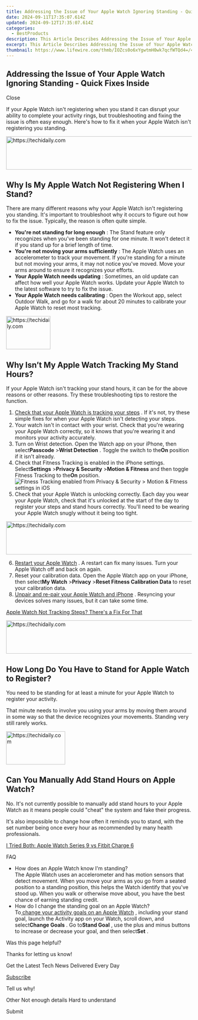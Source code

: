 ```yaml
---
title: Addressing the Issue of Your Apple Watch Ignoring Standing - Quick Fixes Inside
date: 2024-09-11T17:35:07.614Z
updated: 2024-09-12T17:35:07.614Z
categories:
  - BestProducts
description: This Article Describes Addressing the Issue of Your Apple Watch Ignoring Standing - Quick Fixes Inside
excerpt: This Article Describes Addressing the Issue of Your Apple Watch Ignoring Standing - Quick Fixes Inside
thumbnail: https://www.lifewire.com/thmb/IOZcs0o6xYgwtmH0wk7qcfWTQd4=/400x300/filters:no_upscale():max_bytes(150000):strip_icc():format(webp)/apple-watch-not-registering-standing-how-to-fix-the-problem-5199115-1b7f5437d2db4e8482dbd5ca88aaa208.jpg
---
```


## Addressing the Issue of Your Apple Watch Ignoring Standing - Quick Fixes Inside

Close 

 If your Apple Watch isn't registering when you stand it can disrupt your ability to complete your activity rings, but troubleshooting and fixing the issue is often easy enough. Here's how to fix it when your Apple Watch isn't registering you standing.  

<!-- affiliate ads begin -->
<a href="https://unicoeye.pxf.io/c/5597632/2134233/18498" target="_top" id="2134233">
  <img src="//a.impactradius-go.com/display-ad/18498-2134233" border="0" alt="https://techidaily.com" width="728" height="90"/>
</a>
<img height="0" width="0" src="https://unicoeye.pxf.io/i/5597632/2134233/18498" style="position:absolute;visibility:hidden;" border="0" />
<!-- affiliate ads end -->

##  Why Is My Apple Watch Not Registering When I Stand? 

 There are many different reasons why your Apple Watch isn't registering you standing. It's important to troubleshoot why it occurs to figure out how to fix the issue. Typically, the reason is often quite simple.  

* **You're not standing for long enough** : The Stand feature only recognizes when you've been standing for one minute. It won't detect it if you stand up for a brief length of time.
* **You're not moving your arms sufficiently** : The Apple Watch uses an accelerometer to track your movement. If you're standing for a minute but not moving your arms, it may not notice you've moved. Move your arms around to ensure it recognizes your efforts.
* **Your Apple Watch needs updating** : Sometimes, an old update can affect how well your Apple Watch works. Update your Apple Watch to the latest software to try to fix the issue.
* **Your Apple Watch needs calibrating** : Open the Workout app, select Outdoor Walk, and go for a walk for about 20 minutes to calibrate your Apple Watch to reset most tracking.

<!-- affiliate ads begin -->
<a href="https://aligracehair.sjv.io/c/5597632/2135408/19272" target="_top" id="2135408">
  <img src="//a.impactradius-go.com/display-ad/19272-2135408" border="0" alt="https://techidaily.com" width="120" height="90"/>
</a>
<img height="0" width="0" src="https://aligracehair.sjv.io/i/5597632/2135408/19272" style="position:absolute;visibility:hidden;" border="0" />
<!-- affiliate ads end -->

##  Why Isn’t My Apple Watch Tracking My Stand Hours? 

 If your Apple Watch isn't tracking your stand hours, it can be for the above reasons or other reasons. Try these troubleshooting tips to restore the function.

1. [ Check that your Apple Watch is tracking your steps](https://www.lifewire.com/fix-apple-watch-not-tracking-steps-4689002) . If it's not, try these simple fixes for when your Apple Watch isn't detecting your steps.
2. Your watch isn't in contact with your wrist. Check that you're wearing your Apple Watch correctly, so it knows that you're wearing it and monitors your activity accurately.
3. Turn on Wrist detection. Open the Watch app on your iPhone, then select**Passcode** \>**Wrist Detection** . Toggle the switch to the**On** position if it isn't already.
4. Check that Fitness Tracking is enabled in the iPhone settings. Select**Settings** \>**Privacy & Security** \>**Motion & Fitness** and then toggle Fitness Tracking to the**On** position.  
![Fitness Tracking enabled from Privacy & Security > Motion & Fitness settings in iOS](https://www.lifewire.com/thmb/HxaG9jfpir4k8tSD-i8NfiVR4v0=/1500x0/filters:no_upscale():max_bytes(150000):strip_icc():format(webp)/001_apple-watch-not-registering-standing-how-to-fix-the-problem-5199115-2487608728d545da90816df1e6b18f38.jpg)
5. Check that your Apple Watch is unlocking correctly. Each day you wear your Apple Watch, check that it's unlocked at the start of the day to register your steps and stand hours correctly. You'll need to be wearing your Apple Watch snugly without it being too tight.

<!-- affiliate ads begin -->
<a href="https://unicoeye.pxf.io/c/5597632/2134221/18498" target="_top" id="2134221">
  <img src="//a.impactradius-go.com/display-ad/18498-2134221" border="0" alt="https://techidaily.com" width="728" height="90"/>
</a>
<img height="0" width="0" src="https://unicoeye.pxf.io/i/5597632/2134221/18498" style="position:absolute;visibility:hidden;" border="0" />
<!-- affiliate ads end -->

6. [ Restart your Apple Watch](https://www.lifewire.com/how-to-restart-apple-watch-4570845) . A restart can fix many issues. Turn your Apple Watch off and back on again.
7. Reset your calibration data. Open the Apple Watch app on your iPhone, then select**My Watch** \>**Privacy** \>**Reset Fitness Calibration Data** to reset your calibration data.
8. [ Unpair and re-pair your Apple Watch and iPhone](https://www.lifewire.com/resync-apple-watch-5186567) . Resyncing your devices solves many issues, but it can take some time.

[  Apple Watch Not Tracking Steps? There's a Fix For That ](https://www.lifewire.com/fix-apple-watch-not-tracking-steps-4689002) 

<!-- affiliate ads begin -->
<a href="https://appsumo.8odi.net/c/5597632/2130871/7443" target="_top" id="2130871">
  <img src="//a.impactradius-go.com/display-ad/7443-2130871" border="0" alt="https://techidaily.com" width="728" height="90"/>
</a>
<img height="0" width="0" src="https://appsumo.8odi.net/i/5597632/2130871/7443" style="position:absolute;visibility:hidden;" border="0" />
<!-- affiliate ads end -->

##  How Long Do You Have to Stand for Apple Watch to Register? 

 You need to be standing for at least a minute for your Apple Watch to register your activity.   

 That minute needs to involve you using your arms by moving them around in some way so that the device recognizes your movements. Standing very still rarely works.  

<!-- affiliate ads begin -->
<a href="https://united.elfm.net/c/5597632/2139558/4704" target="_top" id="2139558">
  <img src="//a.impactradius-go.com/display-ad/4704-2139558" border="0" alt="https://techidaily.com" width="160" height="90"/>
</a>
<img height="0" width="0" src="https://united.elfm.net/i/5597632/2139558/4704" style="position:absolute;visibility:hidden;" border="0" />
<!-- affiliate ads end -->

##  Can You Manually Add Stand Hours on Apple Watch? 

 No. It's not currently possible to manually add stand hours to your Apple Watch as it means people could "cheat" the system and fake their progress.

 It's also impossible to change how often it reminds you to stand, with the set number being once every hour as recommended by many health professionals.   

[  I Tried Both: Apple Watch Series 9 vs Fitbit Charge 6 ](https://www.lifewire.com/apple-watch-vs-fitbit-8650200) 

 FAQ

* How does an Apple Watch know I'm standing?  
 The Apple Watch uses an accelerometer and has motion sensors that detect movement. When you move your arms as you go from a seated position to a standing position, this helps the Watch identify that you've stood up. When you walk or otherwise move about, you have the best chance of earning standing credit.
* How do I change the standing goal on an Apple Watch?  
 To[ change your activity goals on an Apple Watch](https://www.lifewire.com/how-to-change-activity-goals-on-apple-watch-4580358) , including your stand goal, launch the Activity app on your Watch, scroll down, and select**Change Goals** . Go to**Stand Goal** , use the plus and minus buttons to increase or decrease your goal, and then select**Set** .

Was this page helpful?

Thanks for letting us know!

 Get the Latest Tech News Delivered Every Day

[ Subscribe ](https://www.lifewire.com/#) 

Tell us why!

 Other  Not enough details  Hard to understand 

 Submit 

<ins class="adsbygoogle"
     style="display:block"
     data-ad-format="autorelaxed"
     data-ad-client="ca-pub-7571918770474297"
     data-ad-slot="1223367746"></ins>

<ins class="adsbygoogle"
     style="display:block"
     data-ad-client="ca-pub-7571918770474297"
     data-ad-slot="8358498916"
     data-ad-format="auto"
     data-full-width-responsive="true"></ins>



